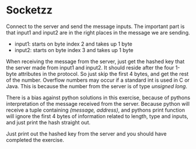 # Socketzz
Connect to the server and send the message inputs. The important part is that
input1 and input2 are in the right places in the message we are sending. 

- input1: starts on byte index 2 and takes up 1 byte
- input2: starts on byte index 3 and takes up 1 byte

When receiving the message from the server, just get the hashed key that the
server made from input1 and input2. It should reside after the four 1-byte
attributes in the protocol. So just skip the first 4 bytes, and get the rest of
the number. Overflow numbers may occur if a standard int is used in C or Java.
This is because the number from the server is of type *unsigned long*.

There is a bias against python solutions in this exercise, because of pythons 
interpretation of the message received from the server. Because python will
receive a tuple containing *(message, address)*, and pythons print function will
ignore the first 4 bytes of information related to length, type and inputs, and 
just print the hash straight out.

Just print out the hashed key from the server and you should have completed the
exercise.
